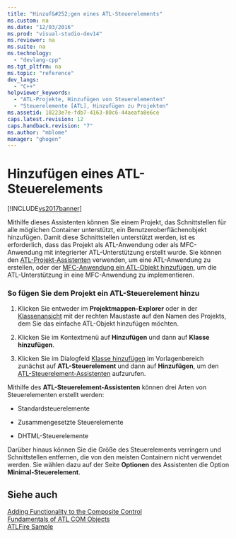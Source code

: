 ```yaml
---
title: "Hinzuf&#252;gen eines ATL-Steuerelements"
ms.custom: na
ms.date: "12/03/2016"
ms.prod: "visual-studio-dev14"
ms.reviewer: na
ms.suite: na
ms.technology: 
  - "devlang-cpp"
ms.tgt_pltfrm: na
ms.topic: "reference"
dev_langs: 
  - "C++"
helpviewer_keywords: 
  - "ATL-Projekte, Hinzufügen von Steuerelementen"
  - "Steuerelemente [ATL], Hinzufügen zu Projekten"
ms.assetid: 10223e7e-fdb7-4163-80c6-44aeafa8e6ce
caps.latest.revision: 12
caps.handback.revision: "7"
ms.author: "mblome"
manager: "ghogen"
---
```

# Hinzuf&#252;gen eines ATL-Steuerelements
[!INCLUDE[vs2017banner](../../assembler/inline/includes/vs2017banner.md)]

Mithilfe dieses Assistenten können Sie einem Projekt, das Schnittstellen für alle möglichen Container unterstützt, ein Benutzeroberflächenobjekt hinzufügen.  Damit diese Schnittstellen unterstützt werden, ist es erforderlich, dass das Projekt als ATL\-Anwendung oder als MFC\-Anwendung mit integrierter ATL\-Unterstützung erstellt wurde.  Sie können den [ATL\-Projekt\-Assistenten](../../atl/reference/atl-project-wizard.md) verwenden, um eine ATL\-Anwendung zu erstellen, oder der [MFC\-Anwendung ein ATL\-Objekt hinzufügen](../../mfc/reference/adding-atl-support-to-your-mfc-project.md), um die ATL\-Unterstützung in eine MFC\-Anwendung zu implementieren.  
  
### So fügen Sie dem Projekt ein ATL\-Steuerelement hinzu  
  
1.  Klicken Sie entweder im **Projektmappen\-Explorer** oder in der [Klassenansicht](assetId:///8d7430a9-3e33-454c-a9e1-a85e3d2db925) mit der rechten Maustaste auf den Namen des Projekts, dem Sie das einfache ATL\-Objekt hinzufügen möchten.  
  
2.  Klicken Sie im Kontextmenü auf **Hinzufügen** und dann auf **Klasse hinzufügen**.  
  
3.  Klicken Sie im Dialogfeld [Klasse hinzufügen](../../ide/add-class-dialog-box.md) im Vorlagenbereich zunächst auf **ATL\-Steuerelement** und dann auf **Hinzufügen**, um den [ATL\-Steuerelement\-Assistenten](../../atl/reference/atl-control-wizard.md) aufzurufen.  
  
 Mithilfe des **ATL\-Steuerelement\-Assistenten** können drei Arten von Steuerelementen erstellt werden:  
  
-   Standardsteuerelemente  
  
-   Zusammengesetzte Steuerelemente  
  
-   DHTML\-Steuerelemente  
  
 Darüber hinaus können Sie die Größe des Steuerelements verringern und Schnittstellen entfernen, die von den meisten Containern nicht verwendet werden. Sie wählen dazu auf der Seite **Optionen** des Assistenten die Option **Minimal\-Steuerelement**.  
  
## Siehe auch  
 [Adding Functionality to the Composite Control](../../atl/adding-functionality-to-the-composite-control.md)   
 [Fundamentals of ATL COM Objects](../../atl/fundamentals-of-atl-com-objects.md)   
 [ATLFire Sample](assetId:///5b2649f1-f45b-4cfb-9c4b-4d9459c26b09)